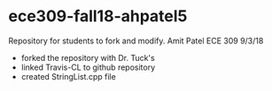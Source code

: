 # ece309-fall18-ahpatel5
Repository for students to fork and modify.
Amit Patel 
ECE 309 
9/3/18
* forked the repository with Dr. Tuck's
* linked Travis-CL to github repository 
* created StringList.cpp file
